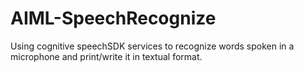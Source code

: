 # AIML-SpeechRecognize
Using cognitive speechSDK services to recognize words spoken in a microphone and print/write it in  textual format.
